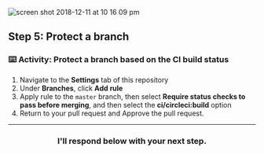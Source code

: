 
![screen shot 2018-12-11 at 10 16 09 pm](https://user-images.githubusercontent.com/6351798/49848709-9c5a8d00-fd93-11e8-9461-4cb2e87fd0d5.png)

## Step 5: Protect a branch

### :keyboard: Activity: Protect a branch based on the CI build status

1. Navigate to the **Settings** tab of this repository
1. Under **Branches**, click **Add rule**
1. Apply rule to the `master` branch, then select **Require status checks to pass before merging**, and then select the **ci/circleci:build** option
1. Return to your pull request and Approve the pull request.

<hr>
<h3 align="center">I'll respond below with your next step.</h3>
